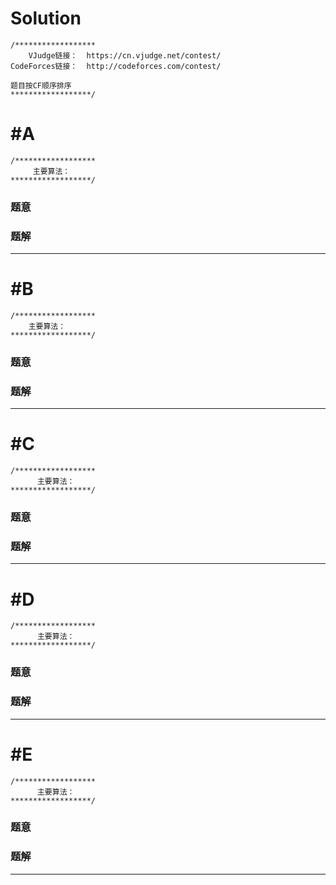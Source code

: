 # Solution
```
/******************
    VJudge链接：  https://cn.vjudge.net/contest/
CodeForces链接：  http://codeforces.com/contest/

题目按CF顺序排序
******************/
```
# #A 
```
/******************
     主要算法：  
******************/
```
### 题意

### 题解


***
# #B 
```
/******************
    主要算法： 
******************/
```
### 题意


### 题解


***
# #C 
```
/******************
      主要算法：
******************/
```
### 题意

### 题解


***
# #D 
```
/******************
      主要算法：
******************/
```
### 题意

### 题解


***
# #E 
```
/******************
      主要算法：
******************/
```
### 题意


### 题解



***
